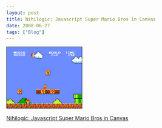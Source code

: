 ```yaml
---
layout: post
title: Nihilogic: Javascript Super Mario Bros in Canvas
date: 2008-06-27
tags: ["Blog"]
---
```


![](k3Im6rfOqaqwyi680ej9qwyd_250.png)  

[Nihilogic: Javascript Super Mario Bros in Canvas](http://www.nihilogic.dk/labs/mario/mario_large_music.htm)